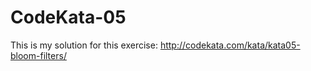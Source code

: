 # CodeKata-05

This is my solution for this exercise: http://codekata.com/kata/kata05-bloom-filters/
